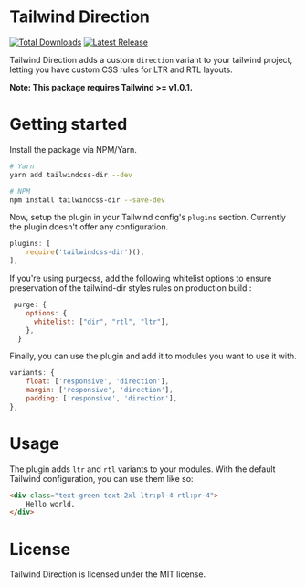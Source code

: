 # Tailwind Direction

<a href="https://www.npmjs.com/package/tailwindcss-dir"><img src="https://img.shields.io/npm/dt/tailwindcss-dir.svg" alt="Total Downloads"></a>
<a href="https://github.com/RonMelkhior/tailwindcss-dir/releases"><img src="https://img.shields.io/npm/v/tailwindcss-dir.svg" alt="Latest Release"></a>

Tailwind Direction adds a custom `direction` variant to your tailwind project,
letting you have custom CSS rules for LTR and RTL layouts.

**Note: This package requires Tailwind >= v1.0.1.**

# Getting started

Install the package via NPM/Yarn.

```bash
# Yarn
yarn add tailwindcss-dir --dev

# NPM
npm install tailwindcss-dir --save-dev
```

Now, setup the plugin in your Tailwind config's `plugins` section.
Currently the plugin doesn't offer any configuration.

```js
plugins: [
	require('tailwindcss-dir')(),
],
```

If you're using purgecss, add the following whitelist options to ensure preservation of the tailwind-dir styles rules on production build  :
```js
 purge: {
    options: {
      whitelist: ["dir", "rtl", "ltr"],
    },
  }
```

Finally, you can use the plugin and add it to modules you want to use it with.

```js
variants: {
	float: ['responsive', 'direction'],
	margin: ['responsive', 'direction'],
	padding: ['responsive', 'direction'],
},
```

# Usage

The plugin adds `ltr` and `rtl` variants to your modules. With the default Tailwind configuration, you can use them like so:

```html
<div class="text-green text-2xl ltr:pl-4 rtl:pr-4">
	Hello world.
</div>
```

# License

Tailwind Direction is licensed under the MIT license.
